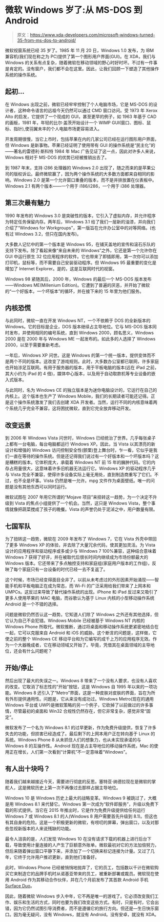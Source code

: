 # 微软 Windows 岁了:从 MS-DOS 到 Android

> 原文：<https://www.xda-developers.com/microsoft-windows-turned-35-from-ms-dos-to-android/>

微软视窗系统已经 35 岁了。1985 年 11 月 20 日，Windows 1.0 发布，为 IBM 兼容机(我们现在称之为 PC)提供了第一个图形用户界面(GUI)。在 XDA，我们与 Windows 的关系有点复杂，随着微软在移动领域的野心时好时坏。不过有一件事是肯定的。没有窗户，我们都不会在这里。因此，让我们回顾一下塑造了其他操作系统的操作系统。

## 起初...

在 Windows 出现之前，微软已经牢牢控制了个人电脑市场，它是 MS-DOS 的设计者，这种命令语言的远祖今天仍然可以通过 CMD 窗口访问。受 1973 年 Xerox Alto 的启发，它提供了一个现成的 GUI，甚至更早的例子，如 1963 年基于 CAD 的画板，1981 年，年轻的比尔·盖茨开始设计一个 WIMP GUI(窗口、图标、鼠标、指针),使羽翼未丰的个人电脑市场更容易进入。

开发周期很慢，当它上市时，包括苹果在内的几家公司已经在运行图形用户界面，但 Windows 是新事物。苹果已经证明了使用带有 GUI 的操作系统是“民主化”的——著名的雷德利·斯科特 1984 年 Mac 广告见证了这一点，因此对许多人来说，Windows 相对于 MS-DOS 的优势已经被推销出去了。

到 1987 年末，支持 i286 处理器的 Windows 2.0 出现了，随之而来的是苹果公司的版权诉讼。最终微软赢了，因为两个操作系统的大多数方面都来自相同的影响。Windows 2.0 是第一个允许窗口重叠的版本，而不是并排放置在仪表板中。Windows 2.1 有两个版本——一个用于 i186/i286，一个用于 i386 处理器。

## 第三次最有魅力

1990 年发布的 Windows 3.0 是突破性的版本，它引入了虚拟内存，并允许程序为特定任务保留内存。两年后，Windows 3.1 给了我们一层新的油漆，并向我们介绍了“Windows for Workgroups”，第一版旨在允许办公室中的对等网络。(也有过 Windows 3.2，但只在国内发布)。

大多数人记忆中的第一个版本是 Windows 95，在铺天盖地的宣传和滚石乐队的支持下发布。除了看起来像“来自未来的 Windows”之外，它还是第一个允许你在 GUI 中运行原生 32 位应用程序的软件。它也带来了即插即用，第一次你可以添加打印机，鼠标等，而不需要自己安装驱动程序。但 Windows 95 最重要的变化是增加了 Internet Explorer。是的，这是互联网时代的视窗。

Windows 98 紧随其后，2000 年，Windows 的最后一个 MS-DOS 版本发布——Windows ME(Millenium Edition)。它遭到了普遍的厌恶，并开始了微软的“一个好版本，一个坏版本”的循环，并在接下来的 15 年里为他们服务。

## 内核恐慌

与此同时，微软一直在开发 Windows NT，一个不依赖于 DOS 的全新版本的 Windows。它的目标是企业，DOS 版本继续占主导地位。它与 MS-DOS 版本同时发布，并使用相同的编号系统，直到 Windows 2000，顾名思义，Windows 2000 是在 2000 年与 Windows ME 一起发布的。如此多的人选择了 Windows 2000，以至于需要重新考虑。

一年后，Windows XP 问世。这是 Windows 的第一个统一版本，提供变体而不是两个不同的版本。这改变了游戏规则。此时，大多数办公室都已联网，许多家庭也开始涉足互联网。有用于服务器的版本，用于平板电脑的版本(远在 iPad 之前，其大小约为 iPad 的 4 倍)，媒体中心版本，以及用于自动取款机等专业设备的嵌入式版本。

与此同时，名为 Windows CE 的独立版本是为迷你电脑设计的，它运行在自己的内核上。这个版本也生产了 Windows Mobile，我们的长期读者可能还记得。正是这个操作系统激发了我们去创建 XDA 开发者。当然，运行不同的内核意味着两个系统几乎完全不兼容，这将困扰微软，直到它完全放弃移动开发。

## 改变远景

到 2006 年 Windows Vista 问世时，Windows 已经统治了世界。几乎每张桌子上都有一台电脑，每台电脑都运行 Windows XP。因此，当 Vista 以其漂亮的新设计和增强的 Windows 访问控制安全性(颤栗)登上舞台时，乍一看，它似乎是我们一直在等待的操作系统。但是还记得我们说过有一个好版本和一个坏版本吗？这是糟糕的版本。它体积庞大，承载着 Windows NT 前 15 年的臃肿代码。它的内存占用量很大，这意味着许多旧机器无法运行它。Windows XP 的驱动程序几乎与 Vista 完全不兼容，使得许多设备实际上毫无用处，直到制造商重写了它们。不过，也不全是坏事。Vista 仍然是唯一允许。mpg 文件作为桌面壁纸。唯一的问题是没有其他东西可以同时运行。

微软试图在 2007 年用它所谓的“Mojave 项目”来扭转这一趋势，为一个决定不升级到 Vista 的焦点小组提供了一个机会。当然，这只是 Windows Vista，整个事情就像把蔬菜搅成了孩子的晚餐。Vista 的声誉仍处于泥淖之中，用户数量有限。

## 七国军队

为了扭转这一趋势，微软在 2009 年发布了 Windows 7，它在 Vista 外壳中带回了更多 Windows XP 的体验，并去除了大量冗余代码，使其更加灵活。为 Vista 设计的应用程序和驱动程序或多或少与 Windows 7 100%兼容，这种结合意味着 Windows 7 获得了好评，并在被取代后很长时间内继续成为市场份额最大的 Windows 版本。它还带来了多点触控支持和家庭组(家庭用户版本的工作组)，反映了每个家庭只有一台设备的时代已经一去不复返了。

这个时候，市场已经变得面目全非了。以前从未考虑过的外形因素开始涌现——智能手机和平板电脑正在成为常态，而 Wi-Fi 的广泛采用给我们带来了上网本和 UMPCs。这反过来导致了替代操作系统的出现。iPhone 和 iPad 反过来又吸引了更多人使用苹果的 MAC 电脑，而谷歌认为基于 Linux 内核的小型移动操作系统 Android 是一个不错的选择。

问题是微软仍然否认这一趋势。它知道人们除了 Windows 之外还有其他选择，但它认为自己不会犯错。Windows Mobile 已经被基于 Windows NT 内核的 Windows Phone 所取代。微软推断，通过将桌面和移动操作系统更紧密地结合在一起，它可以克服来自 Android 和 iOS 的威胁。这个断言的问题是，这样做，它使之前的整个 Windows CE 移动平台和为它编写的成千上万的应用程序无效。作为一个大器晚成者，它在移动领域又开始了。毕竟，凭借其在桌面领域的主导地位，还会有什么问题呢？

## 开始/停止

然后出现了最大的失误之一。Windows 8 带来了一个没有人要求，也没有人喜欢的改变。它取消了标志性的“开始”按钮，这是 Windows 自 1995 年以来的一项功能。Windows 8 还引入了“Metro”界面，这是一种皮肤对皮肤的界面，旨在为所有外形提供通用性。问题是，它从来没有成功过。Windows Metro(现在的通用 Windows 平台或 UWP)是微软策略的另一个例子，它砍掉了以前做过的许多事情，尽管最初的桌面和 Win32 合规性仍然存在，但它非常复杂，感觉非常“固定”。

微软发布了一个名为 Windows 8.1 的过早更新，作为免费升级提供，恢复了许多失去的功能，但损害已经造成了。最后剩下的上网本用户正在转向基于 Linux 的系统。Windows Phone 8 从未抓住人们的想象力，也从未实现承诺的与 Windows 8 的互操作性。Android 现在是占主导地位的移动操作系统，Mac 的使用正在增长，人们第一次看到“计算机”不一定意味着“Windows”。

## 有人出十块吗？

随着我们越来越接近今天，需要进行彻底的反思。塞特亚·纳德拉现在是微软的掌舵人，这是微软历史上第一次不再像过去那样占据主导地位。

Windows 10 是 Windows 历史上最大的战略变革。Windows 9 被跳过了，大概是用 Windows 8.1 来代替它。Windows 第一次成为“软件即服务”，升级以免费下载的形式提供。当它在 2015 年推出时，它是作为免费升级提供给任何运行 Windows 7 或 Windows 8.1 的人(Windows 8 用户需要首先升级到 8.1)。但这也有其自身的危险。这是一个积极更新的微软，有唠叨的屏幕，弹出窗口，以及对那些忽视新版本的人来说残缺的功能。

最令人沮丧的是，人们发现 Windows 10 在没有请求下载的机器上进行后台下载，导致使用计量连接的人产生了巨额意外账单。微软最初对它的方法加倍努力，但后来随着弹出窗口平静下来，并添加了一个切换来标记连接为计量。又过了几年，它终于允许用户推迟更新，直到他们准备好。

此时，Windows Phone 已经被悄悄地抛弃了，它的员工，包括数以千计在微软购买它来制造它的品牌手机时从诺基亚带来的员工，被重新部署或裁员。微软现在使用 Android 作为其移动合作伙伴，并在几个月前发布了其首款 Android 手机[Surface Duo](https://www.xda-developers.com/microsoft-surface-duo-review/)。

因此，随着微软 Windows 步入中年，它不再是唯一的游戏了。它必须改变我们工作、娱乐和生活的方式，同时也要为我们改变这些方式。有时，只是有时，它会出错，因为它仍然试图引导消费者，而不是遵循它的旅行方向。但还是—生日快乐窗口。因为毫无疑问，没有 Windows，就没有 Android。没有安卓，就没有 XDA。